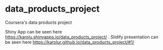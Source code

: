 # data_products_project
Coursera's data products project

Shiny App can be seen here <https://karolu.shinyapps.io/data_products_project/> . 
Slidify presentation can be seen here <https://karolur.github.io/data_products_project/#1/>
